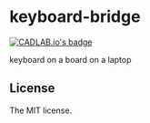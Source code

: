# keyboard-bridge

[![CADLAB.io's badge](https://img.shields.io/badge/CADLAB.io-keyboard--bridge-brightgreen)](https://cadlab.io/project/23642)

keyboard on a board on a laptop

## License

The MIT license.
